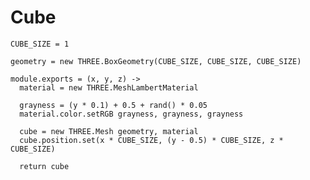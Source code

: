 Cube
====

    CUBE_SIZE = 1

    geometry = new THREE.BoxGeometry(CUBE_SIZE, CUBE_SIZE, CUBE_SIZE)

    module.exports = (x, y, z) ->
      material = new THREE.MeshLambertMaterial

      grayness = (y * 0.1) + 0.5 + rand() * 0.05
      material.color.setRGB grayness, grayness, grayness

      cube = new THREE.Mesh geometry, material
      cube.position.set(x * CUBE_SIZE, (y - 0.5) * CUBE_SIZE, z * CUBE_SIZE)

      return cube
